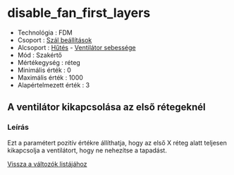 # disable\_fan\_first\_layers

* Technológia : FDM
* Csoport : [Szál beállítások](../../konfig/filament_settings.md)
* Alcsoport : [Hűtés](../../konfig/filament_settings.md#hűtés) - [Ventilátor sebessége](../../konfig/filament_settings.md#ventilátorsebessége)
* Mód : Szakértő
* Mértékegység : réteg
* Minimális érték :  0
* Maximális érték :  1000
* Alapértelmezett érték :  3

## A ventilátor kikapcsolása az első rétegeknél

### Leírás

Ezt a paramétert pozitív értékre állíthatja, hogy az első X réteg alatt teljesen kikapcsolja a ventilátort, hogy ne nehezítse a tapadást.

[Vissza a változók listájához](/)


